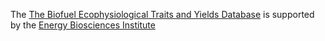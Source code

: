 The [The Biofuel Ecophysiological Traits and Yields Database](https://www.betydb.org/) is supported by the [Energy Biosciences Institute](http://www.energybiosciencesinstitute.org/)


